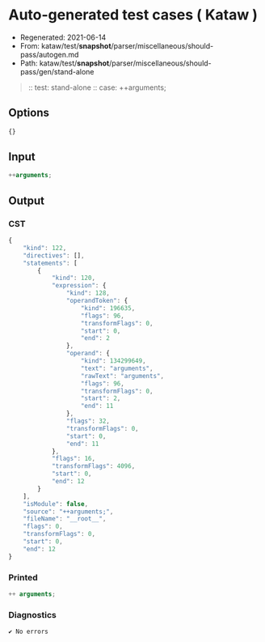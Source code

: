 # Auto-generated test cases ( Kataw )
- Regenerated: 2021-06-14
- From: kataw/test/__snapshot__/parser/miscellaneous/should-pass/autogen.md
- Path: kataw/test/__snapshot__/parser/miscellaneous/should-pass/gen/stand-alone
> :: test: stand-alone
> :: case: ++arguments;
## Options

`````js
{}
`````
## Input

`````js
++arguments;
`````
## Output

### CST

```javascript
{
    "kind": 122,
    "directives": [],
    "statements": [
        {
            "kind": 120,
            "expression": {
                "kind": 128,
                "operandToken": {
                    "kind": 196635,
                    "flags": 96,
                    "transformFlags": 0,
                    "start": 0,
                    "end": 2
                },
                "operand": {
                    "kind": 134299649,
                    "text": "arguments",
                    "rawText": "arguments",
                    "flags": 96,
                    "transformFlags": 0,
                    "start": 2,
                    "end": 11
                },
                "flags": 32,
                "transformFlags": 0,
                "start": 0,
                "end": 11
            },
            "flags": 16,
            "transformFlags": 4096,
            "start": 0,
            "end": 12
        }
    ],
    "isModule": false,
    "source": "++arguments;",
    "fileName": "__root__",
    "flags": 0,
    "transformFlags": 0,
    "start": 0,
    "end": 12
}
```

### Printed

```javascript
++ arguments;
```

### Diagnostics

```javascript
✔ No errors
```

